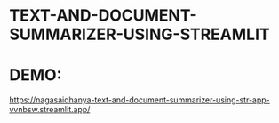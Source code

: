 # TEXT-AND-DOCUMENT-SUMMARIZER-USING-STREAMLIT
# DEMO:
https://nagasaidhanya-text-and-document-summarizer-using-str-app-vvnbsw.streamlit.app/
